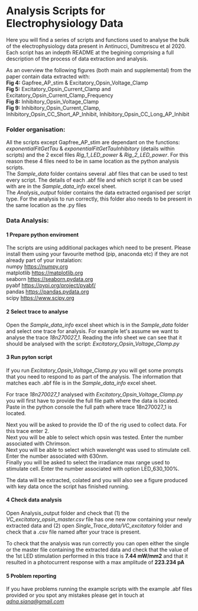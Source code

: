 # Analysis Scripts for Electrophysiology Data

<p>Here you will find a series of scripts and functions used to analyse the bulk of the electrophysiology data present in Antinucci, Dumitrescu et al 2020. Each script has an indepth README at the begining comprising a full description of the process of data extraction and analysis.

As an overview the following figures (both main and supplemental) from the paper contain data extracted with:\
**Fig 4:** Gapfree_AP_stim & Excitatory_Opsin_Voltage_Clamp\
**Fig 5:** Excitatory_Opsin_Current_Clamp and Excitatory_Opsin_Current_Clamp_Frequency\
**Fig 8:** Inhibitory_Opsin_Voltage_Clamp\
**Fig 9:** Inhibitory_Opsin_Current_Clamp, Inhibitory_Opsin_CC_Short_AP_Inhibit, Inhibitory_Opsin_CC_Long_AP_Inhibit

### Folder organisation:
All the scripts except Gapfree_AP_stim are dependant on the functions: *exponentialFitGetTau* & *exponentialFitGetTauInhibitory* (details within scripts) and the 2 excel files *Rig_1_LED_power* & *Rig_2_LED_power*. For this reason these 4 files need to be in same location as the python analysis scripts.\
The *Sample_data* folder contains several .abf files that can be used to test every script. The details of each .abf file and which script it can be used with are in the *Sample_data_info* excel sheet.\
The *Analysis_output* folder contains the data extracted organised per script type. For the analysis to run correctly, this folder also needs to be present in the same location as the .py files

### Data Analysis:

#### 1 Prepare python enviroment 
The scripts are using additional packages which need to be present. Please install them using your favourite method (pip, anaconda etc) if they are not already part of your instalation:\
numpy  https://numpy.org \
matplotlib https://matplotlib.org \
seaborn  https://seaborn.pydata.org \
pyabf  https://pypi.org/project/pyabf/ \
pandas https://pandas.pydata.org \
scipy https://www.scipy.org

#### 2 Select trace to analyse 
Open the *Sample_data_info* excel sheet which is in the *Sample_data* folder and select one trace for analysis. 
For example let's assume we want to analyse the trace *18n270027_1*. Reading the info sheet we can see that it should be analysed with the script: *Excitatory_Opsin_Voltage_Clamp.py* 

#### 3 Run pyton script 
If you run *Excitatory_Opsin_Voltage_Clamp.py* you will get some prompts that you need to respond to as part of the analysis. The information that matches each .abf file is in the *Sample_data_info* excel sheet. 

For trace *18n270027_1* analysed with *Excitatory_Opsin_Voltage_Clamp.py* you will first have to provide the full file path where the data is located. Paste in the python console the full path where trace 18n270027_1 is located. 

Next you will be asked to provide the ID of the rig used to collect data. For this trace enter 2.\
Next you will be able to select which opsin was tested. Enter the number associated with Chrimson.\
Next you will be able to select which wavelenght was used to stimulate cell. Enter the number associated with 630nm. \
Finally you will be asked to select the irradiance max range used to stimulate cell. Enter the number associated with option LED_630_100%. 

The data will be extracted, colated and you will also see a figure produced with key data once the script has finished running. 

#### 4 Check data analysis
Open Analysis_output folder and check that (1) the *VC_excitatory_opsin_master.csv* file has one new row containing your newly extracted data and (2) open *Single_Trace_data/VC_excitatory* folder and check that a .csv file named after your trace is present. 

To check that the analysis was run correctly you can open either the single or the master file containing the extracted data and check that the value of the 1st LED stimulation performed in this trace is **7.44 mW/mm2** and that it resulted in a photocurrent response with a max amplitude of **223.234 pA**

#### 5 Problem reporting 
If you have problems running the example scripts with the example .abf files provided or you spot any mistakes please get in touch at *adna.siana@gmail.com*
